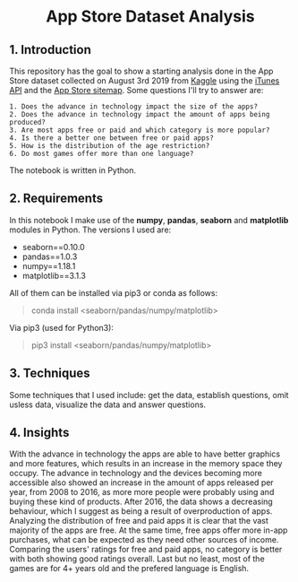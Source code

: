 # <center>App Store Dataset Analysis</center>
 

## 1. Introduction
This repository has the goal to show a starting analysis done in the App Store dataset collected on August 3rd 2019 from [Kaggle](https://www.kaggle.com/tristan581/17k-apple-app-store-strategy-games) using the [iTunes API](https://affiliate.itunes.apple.com/resources/documentation/itunes-store-web-service-search-api/) and the [App Store sitemap](https://apps.apple.com/us/genre/ios-games/id6014).
  Some questions I'll try to answer are:

    1. Does the advance in technology impact the size of the apps?
    2. Does the advance in technology impact the amount of apps being produced?
    3. Are most apps free or paid and which category is more popular?
    4. Is there a better one between free or paid apps?
    5. How is the distribution of the age restriction?
    6. Do most games offer more than one language?
 
The notebook is written in Python.

## 2. Requirements
In this notebook I make use of the **numpy**, **pandas**, **seaborn** and **matplotlib** modules in Python. The versions I used are:
 - seaborn==0.10.0
 - pandas==1.0.3
 - numpy==1.18.1
 - matplotlib==3.1.3

All of them can be installed via pip3 or conda as follows:

 > conda install <seaborn/pandas/numpy/matplotlib>

Via pip3 (used for Python3):

 > pip3 install <seaborn/pandas/numpy/matplotlib>
 
## 3. Techniques
Some techniques that I used include: get the data, establish questions, omit usless data, visualize the data and answer questions.
 
## 4. Insights
With the advance in technology the apps are able to have better graphics and more features, which results in an increase in the memory space they occupy. The advance in technology and the devices becoming more accessible also showed an increase in the amount of apps released per year, from 2008 to 2016, as more more people were probably using and buying these kind of products. After 2016, the data shows a decreasing behaviour, which I suggest as being a result of overproduction of apps. Analyzing the distribution of free and paid apps it is clear that the vast majority of the apps are free. At the same time, free apps offer more in-app purchases, what can be expected as they need other sources of income. Comparing the users' ratings for free and paid apps, no category is better with both showing good ratings overall. Last but no least, most of the games are for 4+ years old and the prefered language is English.